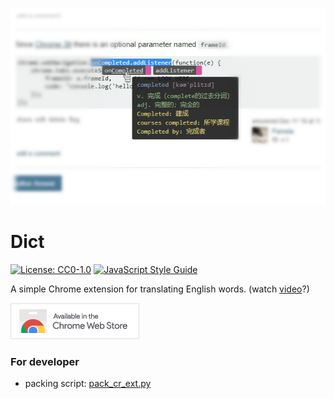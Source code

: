 ![](./store_assets/screenshot.jpg)

# Dict

[![License: CC0-1.0](https://img.shields.io/badge/License-CC0%201.0-lightgrey.svg)](http://creativecommons.org/publicdomain/zero/1.0/)
[![JavaScript Style Guide](https://img.shields.io/badge/code_style-standard-brightgreen.svg)](https://standardjs.com)

A simple Chrome extension for translating English words.
(watch [video](https://youtu.be/TnIRvMC2qdc)?)

[![Chrome Web Store](./store_assets/web_store.png)](https://chrome.google.com/webstore/detail/flopjfeengphlbghlnmfhcjbadnhbmel)

### For developer

* packing script: [pack_cr_ext.py](https://github.com/1ocalhost/py_cheat/blob/master/pack_cr_ext.py)
